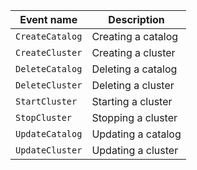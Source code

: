 Event name | Description
--- | ---
`CreateCatalog` | Creating a catalog
`CreateCluster` | Creating a cluster
`DeleteCatalog` | Deleting a catalog
`DeleteCluster` | Deleting a cluster
`StartCluster` | Starting a cluster
`StopCluster` | Stopping a cluster
`UpdateCatalog` | Updating a catalog
`UpdateCluster` | Updating a cluster
